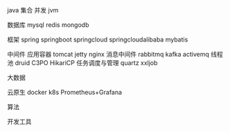 java 
    集合
    并发
    jvm

数据库
    mysql
    redis
    mongodb

框架
    spring
    springboot
    springcloud
    springcloudalibaba
    mybatis

中间件
    应用容器
        tomcat
        jetty
        nginx
    消息中间件
        rabbitmq
        kafka
        activemq
    线程池
        druid
        C3PO
        HikariCP
    任务调度与管理
        quartz
        xxljob

大数据

云原生
    docker
    k8s
    Prometheus+Grafana

算法

开发工具
